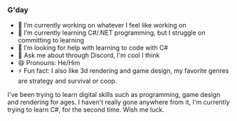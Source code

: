 ### G'day
- 🔭 I’m currently working on whatever I feel like working on 
- 🌱 I’m currently learning C#/.NET programming, but I struggle on committing to learning
- 🤔 I’m looking for help with learning to code with C#
- 💬 Ask me about through Discord, I'm cool I think
- 😄 Pronouns: He/Him
- ⚡ Fun fact: I also like 3d rendering and game design, my favorite genres are strategy and survival or coop.

I've been trying to learn digital skills such as programming, game design and rendering for ages.
I haven't really gone anywhere from it, I'm currently trying to learn C#, for the second time.
Wish me luck.

<!--
**WilliamAU96/WilliamAU96** is a ✨ _special_ ✨ repository because its `README.md` (this file) appears on your GitHub profile.

Here are some ideas to get you started:


